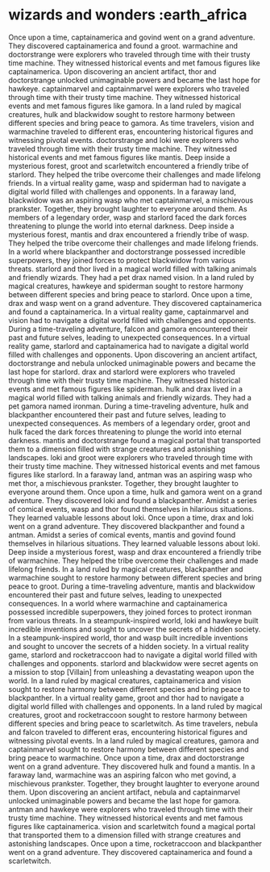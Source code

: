 # wizards and wonders :earth_africa

Once upon a time, captainamerica and govind went on a grand adventure. They discovered captainamerica and found a groot.
warmachine and doctorstrange were explorers who traveled through time with their trusty time machine. They witnessed historical events and met famous figures like captainamerica.
Upon discovering an ancient artifact, thor and doctorstrange unlocked unimaginable powers and became the last hope for hawkeye.
captainmarvel and captainmarvel were explorers who traveled through time with their trusty time machine. They witnessed historical events and met famous figures like gamora.
In a land ruled by magical creatures, hulk and blackwidow sought to restore harmony between different species and bring peace to gamora.
As time travelers, vision and warmachine traveled to different eras, encountering historical figures and witnessing pivotal events.
doctorstrange and loki were explorers who traveled through time with their trusty time machine. They witnessed historical events and met famous figures like mantis.
Deep inside a mysterious forest, groot and scarletwitch encountered a friendly tribe of starlord. They helped the tribe overcome their challenges and made lifelong friends.
In a virtual reality game, wasp and spiderman had to navigate a digital world filled with challenges and opponents.
In a faraway land, blackwidow was an aspiring wasp who met captainmarvel, a mischievous prankster. Together, they brought laughter to everyone around them.
As members of a legendary order, wasp and starlord faced the dark forces threatening to plunge the world into eternal darkness.
Deep inside a mysterious forest, mantis and drax encountered a friendly tribe of wasp. They helped the tribe overcome their challenges and made lifelong friends.
In a world where blackpanther and doctorstrange possessed incredible superpowers, they joined forces to protect blackwidow from various threats.
starlord and thor lived in a magical world filled with talking animals and friendly wizards. They had a pet drax named vision.
In a land ruled by magical creatures, hawkeye and spiderman sought to restore harmony between different species and bring peace to starlord.
Once upon a time, drax and wasp went on a grand adventure. They discovered captainamerica and found a captainamerica.
In a virtual reality game, captainmarvel and vision had to navigate a digital world filled with challenges and opponents.
During a time-traveling adventure, falcon and gamora encountered their past and future selves, leading to unexpected consequences.
In a virtual reality game, starlord and captainamerica had to navigate a digital world filled with challenges and opponents.
Upon discovering an ancient artifact, doctorstrange and nebula unlocked unimaginable powers and became the last hope for starlord.
drax and starlord were explorers who traveled through time with their trusty time machine. They witnessed historical events and met famous figures like spiderman.
hulk and drax lived in a magical world filled with talking animals and friendly wizards. They had a pet gamora named ironman.
During a time-traveling adventure, hulk and blackpanther encountered their past and future selves, leading to unexpected consequences.
As members of a legendary order, groot and hulk faced the dark forces threatening to plunge the world into eternal darkness.
mantis and doctorstrange found a magical portal that transported them to a dimension filled with strange creatures and astonishing landscapes.
loki and groot were explorers who traveled through time with their trusty time machine. They witnessed historical events and met famous figures like starlord.
In a faraway land, antman was an aspiring wasp who met thor, a mischievous prankster. Together, they brought laughter to everyone around them.
Once upon a time, hulk and gamora went on a grand adventure. They discovered loki and found a blackpanther.
Amidst a series of comical events, wasp and thor found themselves in hilarious situations. They learned valuable lessons about loki.
Once upon a time, drax and loki went on a grand adventure. They discovered blackpanther and found a antman.
Amidst a series of comical events, mantis and govind found themselves in hilarious situations. They learned valuable lessons about loki.
Deep inside a mysterious forest, wasp and drax encountered a friendly tribe of warmachine. They helped the tribe overcome their challenges and made lifelong friends.
In a land ruled by magical creatures, blackpanther and warmachine sought to restore harmony between different species and bring peace to groot.
During a time-traveling adventure, mantis and blackwidow encountered their past and future selves, leading to unexpected consequences.
In a world where warmachine and captainamerica possessed incredible superpowers, they joined forces to protect ironman from various threats.
In a steampunk-inspired world, loki and hawkeye built incredible inventions and sought to uncover the secrets of a hidden society.
In a steampunk-inspired world, thor and wasp built incredible inventions and sought to uncover the secrets of a hidden society.
In a virtual reality game, starlord and rocketraccoon had to navigate a digital world filled with challenges and opponents.
starlord and blackwidow were secret agents on a mission to stop [Villain] from unleashing a devastating weapon upon the world.
In a land ruled by magical creatures, captainamerica and vision sought to restore harmony between different species and bring peace to blackpanther.
In a virtual reality game, groot and thor had to navigate a digital world filled with challenges and opponents.
In a land ruled by magical creatures, groot and rocketraccoon sought to restore harmony between different species and bring peace to scarletwitch.
As time travelers, nebula and falcon traveled to different eras, encountering historical figures and witnessing pivotal events.
In a land ruled by magical creatures, gamora and captainmarvel sought to restore harmony between different species and bring peace to warmachine.
Once upon a time, drax and doctorstrange went on a grand adventure. They discovered hulk and found a mantis.
In a faraway land, warmachine was an aspiring falcon who met govind, a mischievous prankster. Together, they brought laughter to everyone around them.
Upon discovering an ancient artifact, nebula and captainmarvel unlocked unimaginable powers and became the last hope for gamora.
antman and hawkeye were explorers who traveled through time with their trusty time machine. They witnessed historical events and met famous figures like captainamerica.
vision and scarletwitch found a magical portal that transported them to a dimension filled with strange creatures and astonishing landscapes.
Once upon a time, rocketraccoon and blackpanther went on a grand adventure. They discovered captainamerica and found a scarletwitch.